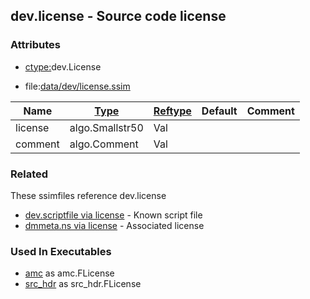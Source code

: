 ## dev.license - Source code license


### Attributes
<a href="#attributes"></a>
* [ctype:](/txt/ssimdb/dmmeta/ctype.md)dev.License

* file:[data/dev/license.ssim](/data/dev/license.ssim)

|Name|[Type](/txt/ssimdb/dmmeta/ctype.md)|[Reftype](/txt/ssimdb/dmmeta/reftype.md)|Default|Comment|
|---|---|---|---|---|
|license|algo.Smallstr50|Val|
|comment|algo.Comment|Val|

### Related
<a href="#related"></a>
These ssimfiles reference dev.license

* [dev.scriptfile via license](/txt/ssimdb/dev/scriptfile.md) - Known script file 
* [dmmeta.ns via license](/txt/ssimdb/dmmeta/ns.md) - Associated license

### Used In Executables
<a href="#used-in-executables"></a>
* [amc](/txt/exe/amc/README.md) as amc.FLicense
* [src_hdr](/txt/exe/src_hdr/README.md) as src_hdr.FLicense

